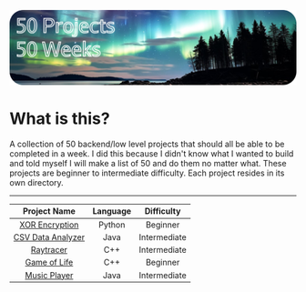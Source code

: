 ![Logo](/images/50_thumbnail.png)

# What is this?

A collection of 50 backend/low level projects that should all be able to be completed in a week. I did this because I didn't know what I wanted to build and told myself I will make a list of 50 and do them no matter what. These projects are beginner to intermediate difficulty. Each project resides in its own directory.

---

| Project Name | Language | Difficulty |
|:------------:|:--------:|:----------:|
| [XOR Encryption](./01_encrypt_script) | Python | Beginner |
| [CSV Data Analyzer](./02_csv_data_analyzer) | Java | Intermediate |
| [Raytracer](./03_raytracer) | C++ | Intermediate |
| [Game of Life](./04_game_of_life) | C++ | Beginner |
| [Music Player](./05_music_player) | Java | Intermediate |
